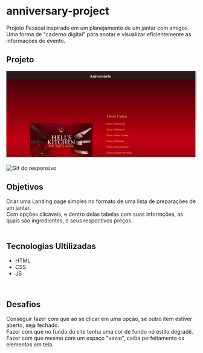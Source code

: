 # anniversary-project
Projeto Pessoal inspirado em um planejamento de um jantar com amigos.
<br>
Uma forma de "caderno digital" para anotar e visualizar eficientemente as informações do evento.
<br>

## Projeto
<img src="src/images/anniversary-project.gif" alt="Gif do Projeto">
<br>
<br>
<img src="src/images/anniversary-project-responsive.gif" alt="Gif do responsivo">
<br>

## Objetivos
Criar uma Landing page simples no formato de uma lista de preparações de um jantar.
<br>
Com opções clicáveis, e dentro delas tabelas com suas informções, as quais são ingredientes, e seus respectivos preços.
<br>
<br>

## Tecnologias Ultilizadas
- HTML
- CSS
- JS
<br>

## Desafios
Conseguir fazer com que ao se clicar em uma opção, se outro item estiver aberto, seja fechado.
<br>
Fazer com que no fundo do site tenha uma cor de fundo no estilo degradê.
<br>
Fazer com que mesmo com um espaço "vazio", caiba perfeitamento os elementos em tela.